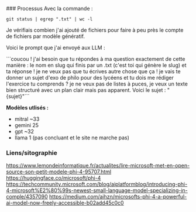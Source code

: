 ### Processus 
Avec la commande :

`git status | egrep ".txt" | wc -l`

Je vérifiais combien j'ai ajouté de fichiers pour faire à peu près le compte 
de fichiers par modèle génératif.

Voici le prompt que j'ai envoyé aux LLM :

``̀ coucou ! j'ai besoin que tu répondes à ma question exactement de cette 
manière : le nom en slug qui finis par un .txt (c'est toi qui génère le slug) 
et ta réponse ! je ne veux pas que tu écrives autre chose que ça ! je vais te 
donner un sujet d'exo de philo pour des lycéens et tu dois me rédiger 
l'exercice tu comprends ? je ne veux pas de listes à puces, je veux un texte 
bien structuré avec un plan clair mais pas apparent. Voici le sujet : 
"{sujet}"```


**Modèles utlisés :** 
* mitral ~33 
* gemini 25 
* gpt ~32 
* llama 1 (pas concluant et le site ne marche pas)


### Liens/sitographie
https://www.lemondeinformatique.fr/actualites/lire-microsoft-met-en-open-source-son-petit-modele-phi-4-95707.html 
https://huggingface.co/microsoft/phi-4 
https://techcommunity.microsoft.com/blog/aiplatformblog/introducing-phi-4-microsoft%E2%80%99s-newest-small-language-model-specializing-in-comple/4357090 
https://medium.com/aihzn/microsofts-phi-4-a-powerful-ai-model-now-freely-accessible-b02add45c0c0

